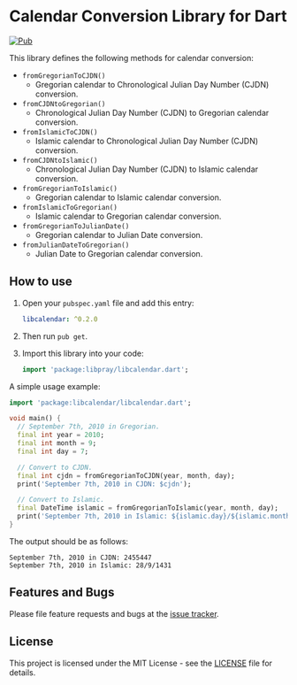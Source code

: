 # Calendar Conversion Library for Dart

[![Pub](https://img.shields.io/pub/v/libcalendar.svg?style=flat-square)](https://pub.dartlang.org/packages/libcalendar)

[//]: # ([![Build Status]&#40;https://img.shields.io/travis/zulfahmi93/dart_libcalendar.svg?style=flat-square&#41;]&#40;https://travis-ci.org/zulfahmi93/dart_libcalendar&#41;)

This library defines the following methods for calendar conversion:
- `fromGregorianToCJDN()`
  - Gregorian calendar to Chronological Julian Day Number (CJDN) conversion.
- `fromCJDNtoGregorian()`
  - Chronological Julian Day Number (CJDN) to Gregorian calendar conversion.
- `fromIslamicToCJDN()`
  - Islamic calendar to Chronological Julian Day Number (CJDN) conversion.
- `fromCJDNtoIslamic()`
  - Chronological Julian Day Number (CJDN) to Islamic calendar conversion.
- `fromGregorianToIslamic()`
  - Gregorian calendar to Islamic calendar conversion.
- `fromIslamicToGregorian()`
  - Islamic calendar to Gregorian calendar conversion.
- `fromGregorianToJulianDate()`
  - Gregorian calendar to Julian Date conversion.
- `fromJulianDateToGregorian()`
  - Julian Date to Gregorian calendar conversion.


## How to use

1. Open your `pubspec.yaml` file and add this entry:

    ```yaml
    libcalendar: ^0.2.0
    ```

2. Then run `pub get`.
3. Import this library into your code:

    ```dart
    import 'package:libpray/libcalendar.dart';
    ```

A simple usage example:

```dart
import 'package:libcalendar/libcalendar.dart';

void main() {
  // September 7th, 2010 in Gregorian.
  final int year = 2010;
  final int month = 9;
  final int day = 7;

  // Convert to CJDN.
  final int cjdn = fromGregorianToCJDN(year, month, day);
  print('September 7th, 2010 in CJDN: $cjdn');

  // Convert to Islamic.
  final DateTime islamic = fromGregorianToIslamic(year, month, day);
  print('September 7th, 2010 in Islamic: ${islamic.day}/${islamic.month}/${islamic.year}');
}
```

The output should be as follows:

```
September 7th, 2010 in CJDN: 2455447
September 7th, 2010 in Islamic: 28/9/1431
```

## Features and Bugs

Please file feature requests and bugs at the [issue tracker][tracker].


## License

This project is licensed under the MIT License - see the [LICENSE][license] file for details.

[tracker]: https://github.com/zulfahmi93/dart_libcalendar/issues
[license]: LICENSE
